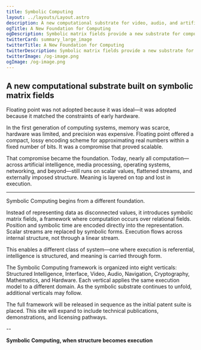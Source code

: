 ```yaml
---
title: Symbolic Computing
layout: ../layouts/Layout.astro
description: A new computational substrate for video, audio, and artificial intelligence — built on symbolic matrix fields.
ogTitle: A New Foundation for Computing
ogDescription: Symbolic matrix fields provide a new substrate for computing — unifying execution, representation, and interface across all domains.
twitterCard: summary_large_image
twitterTitle: A New Foundation for Computing
twitterDescription: Symbolic matrix fields provide a new substrate for computing — unifying execution, representation, and interface.
twitterImage: /og-image.png
ogImage: /og-image.png
---
```


## A new computational substrate built on symbolic matrix fields

Floating point was not adopted because it was ideal—it was adopted because it matched the constraints of early hardware.

In the first generation of computing systems, memory was scarce, hardware was limited, and precision was expensive. Floating point offered a compact, lossy encoding scheme for approximating real numbers within a fixed number of bits. It was a compromise that proved scalable.

That compromise became the foundation. Today, nearly all computation—across artificial intelligence, media processing, operating systems, networking, and beyond—still runs on scalar values, flattened streams, and externally imposed structure.
Meaning is layered on top and lost in execution.


---

Symbolic Computing begins from a different foundation.

Instead of representing data as disconnected values, it introduces symbolic matrix fields, a framework where computation occurs over relational fields. Position and symbolic time are encoded directly into the representation. Scalar streams are replaced by symbolic forms. Execution flows across internal structure, not through a linear stream.

This enables a different class of system—one where execution is referential, intelligence is structured, and meaning is carried through form.

The Symbolic Computing framework is organized into eight verticals: Structured Intelligence, Interface, Video, Audio, Navigation, Cryptography, Mathematics, and Hardware. Each vertical applies the same execution model to a different domain. As the symbolic substrate continues to unfold, additional verticals may follow.

The full framework will be released in sequence as the initial patent suite is placed. This site will expand to include technical publications, demonstrations, and licensing pathways.

--

**Symbolic Computing, when structure becomes execution**  
  


